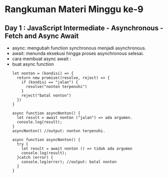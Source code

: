 # Rangkuman Materi Minggu ke-9
## Day 1 : JavaScript Intermediate - Asynchronous - Fetch and Async Await
- async: mengubah function synchronous menjadi asynchronous.
- await: menunda eksekusi hingga proses asynchronous selesai.
-  cara membuat async await :
  - buat async function
    ```
    let nonton = (kondisi) => {
      return new promise((resolve, reject) => {
        if (kondisi == "jalan") {
          resolve("nonton terpenuhi")
        }
        reject("batal nonton")
      })
    }
    
    async function asyncNonton() {
      let result = await nonton ("jalan") => ada argumen.
      console.log(result);
    }
    asyncNonton() //output: nonton terpenuhi.
    
    async function asyncNonton() {
      try {
        let result = await nonton () => tidak ada argumen
        console.log(result);
      }catch (error) {
        console.log(error); //output: batal nonton
      }
    }  
    ```
